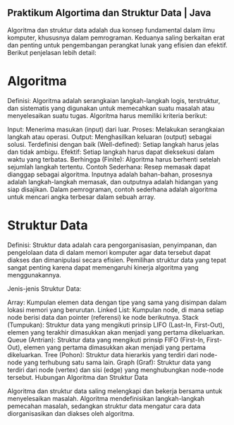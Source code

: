 ## Praktikum Algortima dan Struktur Data | Java

Algoritma dan struktur data adalah dua konsep fundamental dalam ilmu komputer, khususnya dalam pemrograman. Keduanya saling berkaitan erat dan penting untuk pengembangan perangkat lunak yang efisien dan efektif. Berikut penjelasan lebih detail:

# Algoritma

Definisi: Algoritma adalah serangkaian langkah-langkah logis, terstruktur, dan sistematis yang digunakan untuk memecahkan suatu masalah atau menyelesaikan suatu tugas. Algoritma harus memiliki kriteria berikut:

Input: Menerima masukan (input) dari luar.
Proses: Melakukan serangkaian langkah atau operasi.
Output: Menghasilkan keluaran (output) sebagai solusi.
Terdefinisi dengan baik (Well-defined): Setiap langkah harus jelas dan tidak ambigu.
Efektif: Setiap langkah harus dapat dieksekusi dalam waktu yang terbatas.
Berhingga (Finite): Algoritma harus berhenti setelah sejumlah langkah tertentu.
Contoh Sederhana: Resep memasak dapat dianggap sebagai algoritma. Inputnya adalah bahan-bahan, prosesnya adalah langkah-langkah memasak, dan outputnya adalah hidangan yang siap disajikan. Dalam pemrograman, contoh sederhana adalah algoritma untuk mencari angka terbesar dalam sebuah array.

# Struktur Data

Definisi: Struktur data adalah cara pengorganisasian, penyimpanan, dan pengelolaan data di dalam memori komputer agar data tersebut dapat diakses dan dimanipulasi secara efisien. Pemilihan struktur data yang tepat sangat penting karena dapat memengaruhi kinerja algoritma yang menggunakannya.

Jenis-jenis Struktur Data:

Array: Kumpulan elemen data dengan tipe yang sama yang disimpan dalam lokasi memori yang berurutan.
Linked List: Kumpulan node, di mana setiap node berisi data dan pointer (referensi) ke node berikutnya.
Stack (Tumpukan): Struktur data yang mengikuti prinsip LIFO (Last-In, First-Out), elemen yang terakhir dimasukkan akan menjadi yang pertama dikeluarkan.
Queue (Antrian): Struktur data yang mengikuti prinsip FIFO (First-In, First-Out), elemen yang pertama dimasukkan akan menjadi yang pertama dikeluarkan.
Tree (Pohon): Struktur data hierarkis yang terdiri dari node-node yang terhubung satu sama lain.
Graph (Graf): Struktur data yang terdiri dari node (vertex) dan sisi (edge) yang menghubungkan node-node tersebut.
Hubungan Algoritma dan Struktur Data

Algoritma dan struktur data saling melengkapi dan bekerja bersama untuk menyelesaikan masalah. Algoritma mendefinisikan langkah-langkah pemecahan masalah, sedangkan struktur data mengatur cara data diorganisasikan dan diakses oleh algoritma.
